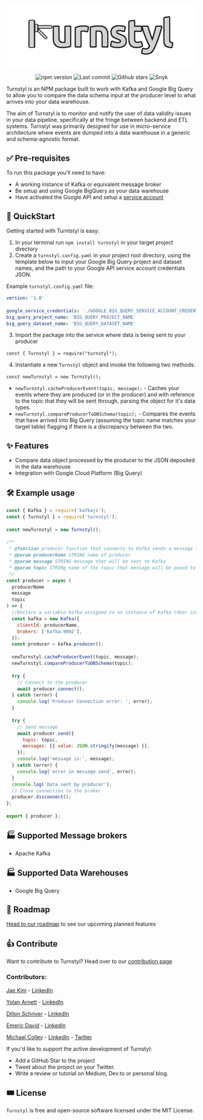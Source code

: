<p align="center">
<img align="center" src="https://raw.githubusercontent.com/oslabs-beta/turnstyl/main/assets/turnstile-logo-softwhite-v3-a.png">
<p align="center">
  <img alt="npm version" src="https://img.shields.io/npm/v/turnstyl" />
  <img alt="Last commit" src="https://img.shields.io/github/last-commit/oslabs-beta/turnstyl" />
  <img alt="Github stars" src="https://shields.io/github/stars/oslabs-beta/turnstyle" />
  <img alt="Snyk" src="https://snyk.io/advisor/npm-package/turnstyl/badge.svg" href='https://snyk.io/advisor/npm-package/turnstyl' />
</p>


Turnstyl is an NPM package built to work with Kafka and Google Big Query to allow you to compare the data schema input at the producer level to what arrives into your data warehouse.

The aim of Turnstyl is to monitor and notify the user of data validity issues in your data pipeline, specifically at the fringe between backend and ETL systems. Turnstyl was primarily designed for use in micro-service architecture where events are dumped into a data warehouse in a generic and schema-agnostic format.

## ✅ Pre-requisites

To run this package you'll need to have:
- A working instance of Kafka or equivalent message broker
- Be setup and using Google BigQuery as your data warehouse
- Have activated the Google API and setup a [service account](https://cloud.google.com/iam/docs/creating-managing-service-accounts)

## 🚀 QuickStart

Getting started with Turntstyl is easy:
1. In your terminal run `npm install turnstyl` in your target project directory
2. Create a `turnstyl.config.yaml` in your project root directory, using the template below to input your Google Big Query project and dataset names, and the path to your Google API service account credentials JSON.

Example `turnstyl.config.yaml` file:

```yaml
version: '1.0'

google_service_credentials: './GOOGLE_BIG_QUERY_SERVICE_ACCOUNT_CREDENTIALS.json'
big_query_project_name: 'BIG_QUERY_PROJECT_NAME'
big_query_dataset_name: 'BIG_QUERY_DATASET_NAME'
```

3. Import the package into the service where data is being sent to your producer

`const { Turnstyl } = require("turnstyl");`

4. Instantiate a new `Turnstyl` object and invoke the following two methods:

`const newTurnstyl = new Turnstyl();`

- `newTurnstyl.cacheProducerEvent(topic, message);` - Caches your events where they are produced (or in the producer) and with reference to the topic that they will be sent through, parsing the object for it's data types.
- `newTurnstyl.compareProducerToDBSchema(topic);` - Compares the events that have arrived into Big Query (assuming the topic name matches your target table) flagging if there is a discrepancy between the two.

## ✨ Features
- Compare data object processed by the producer to the JSON deposited in the data warehouse
- Integration with Google Cloud Platform (Big Query)

## 🛠️ Example usage

```js
const { Kafka } = require('kafkajs');
const { Turnstyl } = require('turnstyl');

const newTurnstyl = new Turnstyl();

/**
 * @function producer function that connects to Kafka sends a message then disconnects
 * @param producerName STRING name of producer
 * @param message STRING message that will be sent to Kafka
 * @param topic STRINg name of the topic that message will be posed to on Kafka
 */
const producer = async (
  producerName
  message
  topic
) => {
  //Declare a variable kafka assigned to an instance of kafka (door into the kafka brokerage)
  const kafka = new Kafka({
    clientId: producerName,
    brokers: ['kafka:9092'],
  });
  const producer = kafka.producer();

  newTurnstyl.cacheProducerEvent(topic, message);
  newTurnstyl.compareProducerToDBSchema(topic);

  try {
    // Connect to the producer
    await producer.connect();
  } catch (error) {
    console.log('Producer Connection error: ', error);
  }

  try {
    // Send message
    await producer.send({
      topic: topic,
      messages: [{ value: JSON.stringify(message) }],
    });
    console.log('message is:', message);
  } catch (error) {
    console.log('error in message send', error);
  }
  console.log('Data sent by producer');
  // Close connection to the broker
  producer.disconnect();
};

export { producer };
```

## 🏭 Supported Message brokers
- Apache Kafka


## 🏭 Supported Data Warehouses
- Google Big Query

## 🚗 Roadmap

[Head to our roadmap](https://homespot.notion.site/330ba936328b488e86e6d7395003518b?v=0ae19b46612b43f69630e4cd60a0b0a0) to see our upcoming planned features

## 👍 Contribute

Want to contribute to Turnstyl? Head over to our [contribution page](https://github.com/oslabs-beta/turnstyl/blob/main/contributing.md)

### Contributors:

[Jae Kim](https://github.com/jaeklm) - [LinkedIn](https://www.linkedin.com/in/jaeklm/) 

[Yolan Arnett](https://github.com/yarnett) - [LinkedIn](https://www.linkedin.com/in/yolanarnett/)

[Dillon Schriver](https://github.com/Dillon-Schriver) - [LinkedIn](https://www.linkedin.com/in/dillon-schriver-236a16bb/)

[Emeric David](https://github.com/emeric-gh) - [LinkedIn](https://www.linkedin.com/in/emericbdavid/)

[Michael Colley](https://github.com/michaelecolley) - [LinkedIn](https://www.linkedin.com/in/michaelecolley/) - [Twitter](https://twitter.com/michaelecolley)

If you'd like to support the active development of Turnstyl:
- Add a GitHub Star to the project
- Tweet about the project on your Twitter.
- Write a review or tutorial on Medium, Dev.to or personal blog.

## 🎟️ License

`Turnstyl` is free and open-source software licensed under the MIT License.
